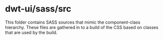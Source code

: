 # dwt-ui/sass/src

This folder contains SASS sources that mimic the component-class hierarchy. These files
are gathered in to a build of the CSS based on classes that are used by the build.

